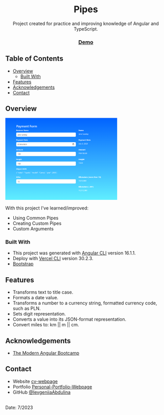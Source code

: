 <h1 align="center">Pipes</h1>

<div align="center">
   Project created for practice and improving knowledge of Angular and TypeScript.
</div>

<div align="center">
  <h3>
    <a href="https://pipes-orcin.vercel.app">
      Demo
    </a>
  </h3>
</div>

## Table of Contents

- [Overview](#overview)
  - [Built With](#built-with)
- [Features](#features)
- [Acknowledgements](#acknowledgements)
- [Contact](#contact)

## Overview

<img src="./src/assets/screenshots/pipes-screenshot.png" width="350px">

With this project I've learned/improved:

- Using Common Pipes
- Creating Custom Pipes
- Custom Arguments

### Built With

- This project was generated with [Angular CLI](https://github.com/angular/angular-cli) version 16.1.1.
- Deploy with [Vercel CLI](https://vercel.com) version 30.2.3.
- [Bootstrap](https://www.npmjs.com/package/bootstrap)

## Features

- Transforms text to title case.
- Formats a date value.
- Transforms a number to a currency string, formatted currency code, such as PLN.
- Sets digit representation.
- Converts a value into its JSON-format representation.
- Convert miles to: km || m || cm.

## Acknowledgements

- [The Modern Angular Bootcamp](https://www.udemy.com/share/102vm43@kPKjsEC86Z2cm1N7cEMAmpq9YQoyx7o7SNnGaYvWULiDXHnFRZr64mMgoyrYOv78/)

## Contact

- Website [cv-webpage](https://ievgeniiaabdulina.github.io/rsschool-cv/)
- Portfolio [Personal-Portfolio-Webpage](https://ievgeniiaabdulina.github.io/Personal-Portfolio-Webpage/)
- GitHub [@IevgeniiaAbdulina](https://github.com/IevgeniiaAbdulina)

<br>
Date: 7/2023
